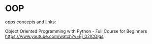 # OOP
opps concepts and links:

Object Oriented Programming with Python - Full Course for Beginners
https://www.youtube.com/watch?v=Ej_02ICOIgs
